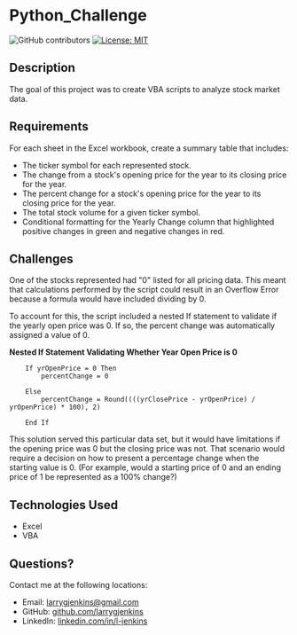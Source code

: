 # Python_Challenge
![GitHub contributors](https://img.shields.io/github/contributors/larrygjenkins/larrygjenkins.github.io)
[![License: MIT](https://img.shields.io/badge/License-MIT-yellow.svg)](https://opensource.org/licenses/MIT)
## Description
The goal of this project was to create VBA scripts to analyze stock market data.

## Requirements
For each sheet in the Excel workbook, create a summary table that includes:

* The ticker symbol for each represented stock.
* The change from a stock's opening price for the year to its closing price for the year.
* The percent change for a stock's opening price for the year to its closing price for the year.
* The total stock volume for a given ticker symbol. 
* Conditional formatting for the Yearly Change column that highlighted positive changes in green and negative changes in red.

## Challenges
One of the stocks represented had "0" listed for all pricing data. This meant that calculations performed by the script could result in an Overflow Error because a formula would have included dividing by 0. 

To account for this, the script included a nested If statement to validate if the yearly open price was 0. If so, the percent change was automatically assigned a value of 0.

**Nested If Statement Validating Whether Year Open Price is 0**

        If yrOpenPrice = 0 Then
            percentChange = 0
                    
        Else
            percentChange = Round((((yrClosePrice - yrOpenPrice) / yrOpenPrice) * 100), 2)
                    
        End If

This solution served this particular data set, but it would have limitations if the opening price was 0 but the closing price was not. That scenario would require a decision on how to present a percentage change when the starting value is 0. (For example, would a starting price of 0 and an ending price of 1 be represented as a 100% change?)  

## Technologies Used
* Excel
* VBA

## Questions?
Contact me at the following locations:

* Email: <a href="mailto:larrygjenkins@gmail.com">larrygjenkins@gmail.com</a>
* GitHub: <a href="https://github.com/larrygjenkins">github.com/larrygjenkins</a>
* LinkedIn: <a href="https://www.linkedin.com/in/l-jenkins/">linkedin.com/in/l-jenkins</a>